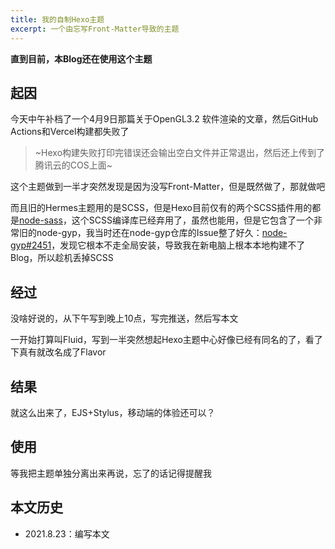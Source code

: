 ```yaml
---
title: 我的自制Hexo主题
excerpt: 一个由忘写Front-Matter导致的主题
---
```


**直到目前，本Blog还在使用这个主题**

## 起因

今天中午补档了一个4月9日那篇关于OpenGL3.2 软件渲染的文章，然后GitHub Actions和Vercel构建都失败了

> ~Hexo构建失败打印完错误还会输出空白文件并正常退出，然后还上传到了腾讯云的COS上面~

这个主题做到一半才突然发现是因为没写Front-Matter，但是既然做了，那就做吧

而且旧的Hermes主题用的是SCSS，但是Hexo目前仅有的两个SCSS插件用的都是[node-sass](https://github.com/sass/node-sass)，这个SCSS编译库已经弃用了，虽然也能用，但是它包含了一个非常旧的node-gyp，我当时还在node-gyp仓库的Issue整了好久：[node-gyp#2451](https://github.com/nodejs/node-gyp/issues/2451)，发现它根本不走全局安装，导致我在新电脑上根本本地构建不了Blog，所以趁机丢掉SCSS

## 经过

没啥好说的，从下午写到晚上10点，写完推送，然后写本文

一开始打算叫Fluid，写到一半突然想起Hexo主题中心好像已经有同名的了，看了下真有就改名成了Flavor

## 结果

就这么出来了，EJS+Stylus，移动端的体验还可以？

## 使用

等我把主题单独分离出来再说，忘了的话记得提醒我

## 本文历史

- 2021.8.23：编写本文